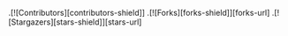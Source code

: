 .[![Contributors][contributors-shield]]
.[![Forks][forks-shield]][forks-url]
.[![Stargazers][stars-shield]][stars-url]
